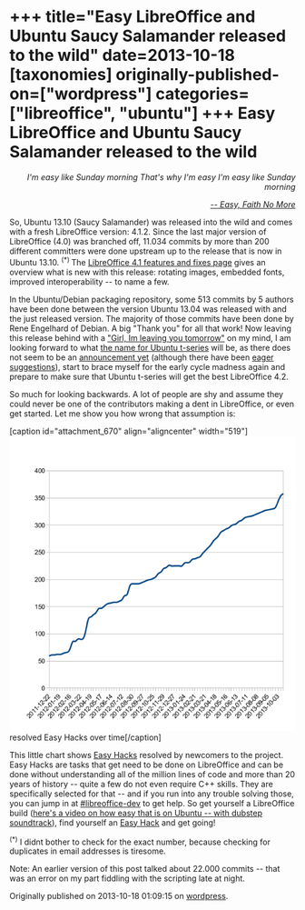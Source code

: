 +++
title="Easy LibreOffice and Ubuntu Saucy Salamander released to the wild"
date=2013-10-18
[taxonomies]
originally-published-on=["wordpress"]
categories=["libreoffice", "ubuntu"]
+++
Easy LibreOffice and Ubuntu Saucy Salamander released to the wild
=================================================================

<p style="text-align:right;"><em>I'm easy like Sunday morning</em>
<em> That's why I'm easy</em>
<em> I'm easy like Sunday morning</em></p>
<p style="text-align:right;"><em><a href="https://www.youtube.com/watch?v=a-qX8QRMIN0">-- Easy, Faith No More</a></em></p>
<p style="text-align:left;">So, Ubuntu 13.10 (Saucy Salamander) was released into the wild and comes with a fresh LibreOffice version: 4.1.2. Since the last major version of LibreOffice (4.0) was branched off, 11.034 commits by more than 200 different committers were done upstream up to the release that is now in Ubuntu 13.10. <sup>(*) </sup>The <a href="http://www.libreoffice.org/download/4-1-new-features-and-fixes/">LibreOffice 4.1 features and fixes page</a> gives an overview what is new with this release: rotating images, embedded fonts, improved interoperability -- to name a few.</p>
In the Ubuntu/Debian packaging repository, some 513 commits by 5 authors have been done between the version Ubuntu 13.04 was released with and the just released version. The majority of those commits have been done by Rene Engelhard of Debian. A big "Thank you" for all that work! Now leaving this release behind with a <a href="https://www.youtube.com/watch?feature=player_detailpage&amp;v=a-qX8QRMIN0#t=25">"Girl, Im leaving you tomorrow"</a> on my mind, I am looking forward to what <a href="https://wiki.ubuntu.com/DevelopmentCodeNames">the name for Ubuntu t-series</a> will be, as there does not seem to be an <a href="http://www.markshuttleworth.com/">announcement yet</a> (although there have been <a href="https://twitter.com/tedjgould/status/390826757852385280">eager suggestions</a>), start to brace myself for the early cycle madness again and prepare to make sure that Ubuntu t-series will get the best LibreOffice 4.2.

So much for looking backwards. A lot of people are shy and assume they could never be one of the contributors making a dent in LibreOffice, or even get started. Let me show you how wrong that assumption is:

[caption id="attachment_670" align="aligncenter" width="519"]<a href="/static/img/wp/2013/10/resolvedeh.png"><img class="size-large wp-image-670" title="resolved Easy Hacks over time" alt="resolved Easy Hacks over time" src="/static/img/wp/2013/10/resolvedeh.png?w=519" width="519" height="519" /></a> resolved Easy Hacks over time[/caption]

This little chart shows <a href="https://wiki.documentfoundation.org/Easy_Hacks">Easy Hacks</a> resolved by newcomers to the project. Easy Hacks are tasks that get need to be done on LibreOffice and can be done without understanding all of the million lines of code and more than 20 years of history -- quite a few do not even require C++ skills. They are specifically selected for that -- and if you run into any trouble solving those, you can jump in at <a href="http://webchat.freenode.net/?channels=libreoffice-dev">#libreoffice-dev</a> to get help. So get yourself a LibreOffice build (<a href="https://www.youtube.com/watch?v=2gIqOOajdYQ">here's a video on how easy that is on Ubuntu -- with dubstep soundtrack</a>), find yourself an <a href="https://wiki.documentfoundation.org/Easy_Hacks">Easy Hack</a> and get going!

<sup>(*)</sup> I didnt bother to check for the exact number, because checking for duplicates in email addresses is tiresome.

Note: An earlier version of this post talked about 22.000 commits -- that was an error on my part fiddling with the scripting late at night.

Originally published on 2013-10-18 01:09:15 on [wordpress](https://skyfromme.wordpress.com/2013/10/18/easy-libreoffice-and-ubuntu-saucy-salamander-released-to-the-wild/).
